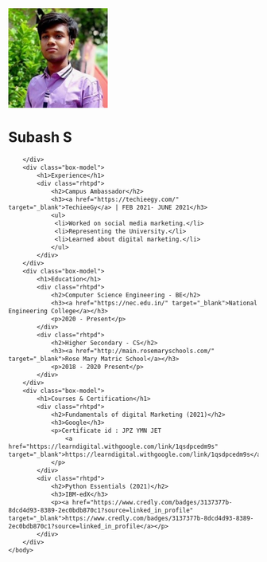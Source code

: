 <!DOCTYPE html>
<html>
    <head>
        <title>subash portfolio</title>
        <meta name="viewport" content="width=device-width, initial-scale=1">
        <link rel="stylesheet" href="stylesheet.css">
        <link rel="stylesheet" href="https://cdn.jsdelivr.net/npm/bootstrap-icons@1.5.0/font/bootstrap-icons.css">
    </head>
    <body>
        <div class="top-box">
                <img class="aa1" src="subash2.jpeg" alt="subash" height="200" width="200">
                <div class="aa2">
                    <h1>Subash S</h1>
                    <a href="https://github.com/smashysubash" target="_blank"><i class="bi bi-github"></i></a>
                    <a href="https://www.linkedin.com/in/smashy-subash" target="_blank"><i class="bi bi-linkedin"></i></a>
                    <a href="https://www.instagram.com/smashy.rock/" target="_blank"><i class="bi bi-instagram"></i></a>
                    <a href=""><i class="bi bi-twitter"></i></a>
                    <a href="mailto:rocksubash2003@gmail.com" target="_blank"><i class="bi bi-envelope"></i></a>
                </div>
                
        </div>
        <div class="box-model">
            <h1>Experience</h1>
            <div class="rhtpd">
                <h2>Campus Ambassador</h2>
                <h3><a href="https://techieegy.com/" target="_blank">TechieeGy</a> | FEB 2021- JUNE 2021</h3>
                <ul>
                 <li>Worked on social media marketing.</li>
                 <li>Representing the University.</li>
                 <li>Learned about digital marketing.</li>
                </ul>   
            </div>
        </div>
        <div class="box-model">
            <h1>Education</h1>
            <div class="rhtpd">
                <h2>Computer Science Engineering - BE</h2>
                <h3><a href="https://nec.edu.in/" target="_blank">National Engineering College</a></h3>
                <p>2020 - Present</p>
            </div>
            <div class="rhtpd">
                <h2>Higher Secondary - CS</h2>
                <h3><a href="http://main.rosemaryschools.com/" target="_blank">Rose Mary Matric School</a></h3>
                <p>2018 - 2020 Present</p>
            </div>
        </div>
        <div class="box-model">
            <h1>Courses & Certification</h1>
            <div class="rhtpd">
                <h2>Fundamentals of digital Marketing (2021)</h2>
                <h3>Google</h3>
                <p>Certificate id : JPZ YMN JET
                    <a href="https://learndigital.withgoogle.com/link/1qsdpcedm9s" target="_blank">https://learndigital.withgoogle.com/link/1qsdpcedm9s</a>
                </p>
            </div>
            <div class="rhtpd">
                <h2>Python Essentials (2021)</h2>
                <h3>IBM-edX</h3>
                <p><a href="https://www.credly.com/badges/3137377b-8dcd4d93-8389-2ec0bdb870c1?source=linked_in_profile" target="_blank">https://www.credly.com/badges/3137377b-8dcd4d93-8389-2ec0bdb870c1?source=linked_in_profile</a></p>
            </div>
        </div>
    </body>
</html>
